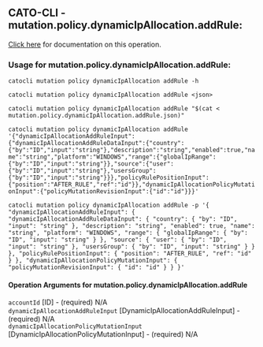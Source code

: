 
## CATO-CLI - mutation.policy.dynamicIpAllocation.addRule:
[Click here](https://api.catonetworks.com/documentation/#mutation-mutation.policy.dynamicIpAllocation.addRule) for documentation on this operation.

### Usage for mutation.policy.dynamicIpAllocation.addRule:

`catocli mutation policy dynamicIpAllocation addRule -h`

`catocli mutation policy dynamicIpAllocation addRule <json>`

`catocli mutation policy dynamicIpAllocation addRule "$(cat < mutation.policy.dynamicIpAllocation.addRule.json)"`

`catocli mutation policy dynamicIpAllocation addRule '{"dynamicIpAllocationAddRuleInput":{"dynamicIpAllocationAddRuleDataInput":{"country":{"by":"ID","input":"string"},"description":"string","enabled":true,"name":"string","platform":"WINDOWS","range":{"globalIpRange":{"by":"ID","input":"string"}},"source":{"user":{"by":"ID","input":"string"},"usersGroup":{"by":"ID","input":"string"}}},"policyRulePositionInput":{"position":"AFTER_RULE","ref":"id"}},"dynamicIpAllocationPolicyMutationInput":{"policyMutationRevisionInput":{"id":"id"}}}'`

`catocli mutation policy dynamicIpAllocation addRule -p '{
    "dynamicIpAllocationAddRuleInput": {
        "dynamicIpAllocationAddRuleDataInput": {
            "country": {
                "by": "ID",
                "input": "string"
            },
            "description": "string",
            "enabled": true,
            "name": "string",
            "platform": "WINDOWS",
            "range": {
                "globalIpRange": {
                    "by": "ID",
                    "input": "string"
                }
            },
            "source": {
                "user": {
                    "by": "ID",
                    "input": "string"
                },
                "usersGroup": {
                    "by": "ID",
                    "input": "string"
                }
            }
        },
        "policyRulePositionInput": {
            "position": "AFTER_RULE",
            "ref": "id"
        }
    },
    "dynamicIpAllocationPolicyMutationInput": {
        "policyMutationRevisionInput": {
            "id": "id"
        }
    }
}'`


#### Operation Arguments for mutation.policy.dynamicIpAllocation.addRule ####

`accountId` [ID] - (required) N/A    
`dynamicIpAllocationAddRuleInput` [DynamicIpAllocationAddRuleInput] - (required) N/A    
`dynamicIpAllocationPolicyMutationInput` [DynamicIpAllocationPolicyMutationInput] - (required) N/A    
